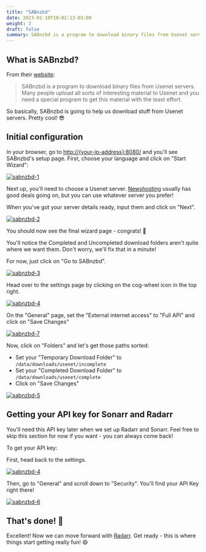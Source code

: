 ```yaml
---
title: "SABnzbd"
date: 2023-01-10T18:02:13-03:00
weight: 2
draft: false
summary: SABnzbd is a program to download binary files from Usenet servers. Many people upload all sorts of interesting material to Usenet and you need a special program to get this material with the least effort.
---
```


## What is SABnzbd?

From their [website](https://sabnzbd.org/):

> SABnzbd is a program to download binary files from Usenet servers. Many people upload all sorts of interesting material to Usenet and you need a special program to get this material with the least effort.

So basically, SABnzbd is going to help us download stuff from Usenet servers. Pretty cool! 😎

## Initial configuration

In your browser, go to [http://{your-ip-address}:8080/]() and you'll see SABnzbd's setup page. First, choose your language and click on "Start Wizard":

[![sabnzbd-1](/pics/sabnzbd-1.png)](/pics/sabnzbd-1.png)

Next up, you'll need to choose a Usenet server. [Newshosting](https://www.newshosting.com/) usually has good deals going on, but you can use whatever server you prefer! 

When you've got your server details ready, input them and click on "Next".

[![sabnzbd-2](/pics/sabnzbd-2.png)](/pics/sabnzbd-2.png)

You should now see the final wizard page - congrats! 🎉 

You'll notice the Completed and Uncompleted download folders aren't quite where we want them. Don't worry, we'll fix that in a minute!

For now, just click on "Go to SABnzbd".

[![sabnzbd-3](/pics/sabnzbd-3.png)](/pics/sabnzbd-3.png)

Head over to the settings page by clicking on the cog-wheel icon in the top right.

[![sabnzbd-4](/pics/sabnzbd-4.png)](/pics/sabnzbd-4.png)

On the "General" page, set the "External internet access" to "Full API" and click on "Save Changes"

[![sabnzbd-7](/pics/sabnzbd-7.png)](/pics/sabnzbd-7.png)

Now, click on "Folders" and let's get those paths sorted:
- Set your "Temporary Download Folder" to `/data/downloads/usenet/incomplete`
- Set your "Completed Download Folder" to `/data/downloads/usenet/complete`
- Click on "Save Changes"

[![sabnzbd-5](/pics/sabnzbd-5.png)](/pics/sabnzbd-5.png)

## Getting your API key for Sonarr and Radarr

You'll need this API key later when we set up Radarr and Sonarr. Feel free to skip this section for now if you want - you can always come back! 

To get your API key:

First, head back to the settings.

[![sabnzbd-4](/pics/sabnzbd-4.png)](/pics/sabnzbd-4.png)

Then, go to "General" and scroll down to "Security". You'll find your API Key right there!

[![sabnzbd-6](/pics/sabnzbd-6.png)](/pics/sabnzbd-6.png)

## That's done! 🎉

Excellent! Now we can move forward with [Radarr](/config/radarr). Get ready - this is where things start getting really fun! 😄
